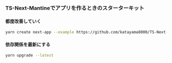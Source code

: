 ### TS-Next-Mantineでアプリを作るときのスターターキット

#### 都度改善していく

```bash
yarn create next-app --example https://github.com/katayama8000/TS-Next-Mantine-BASIC
```

#### 依存関係を最新にする
```bash
yarn upgrade --latest
```
  
